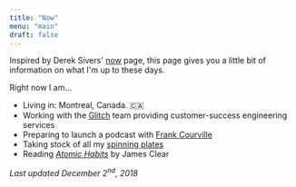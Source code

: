 ```yaml
---
title: "Now"
menu: "main"
draft: false
---
```


Inspired by Derek Sivers' [now](https://sivers.org/nowff) page, this page gives you a little bit of information on what I'm up to these days.

Right now I am…

- Living in: Montreal, Canada. 🇨🇦
- Working with the [Glitch](https://glitch.com) team providing customer-success engineering services
- Preparing to launch a podcast with [Frank Courville](https://ioscoachfrank.com/)
- Taking stock of all my [spinning plates](https://angelostavrow.com/post/spinning-plates/)
- Reading [_Atomic Habits_](https://jamesclear.com/atomic-habits) by James Clear

_Last updated December 2<sup>nd</sup>, 2018_